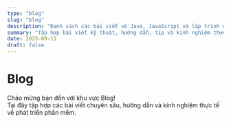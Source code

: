 ```yaml
---
type: "blog"
slug: "blog"
description: "Danh sách các bài viết về Java, JavaScript và lập trình mạng."
summary: "Tập hợp bài viết kỹ thuật, hướng dẫn, tip và kinh nghiệm thực tế về lập trình."
date: 2025-09-11
draft: false
---
```


# Blog 

Chào mừng bạn đến với khu vực Blog!  
Tại đây tập hợp các bài viết chuyên sâu, hướng dẫn và kinh nghiệm thực tế về phát triển phần mềm.
